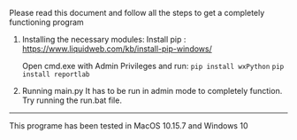 Please read this document and follow all the steps to get a completely functioning program

1. Installing the necessary modules:
	Install pip : https://www.liquidweb.com/kb/install-pip-windows/
	
	Open cmd.exe with Admin Privileges and run: 
		`pip install wxPython`
		`pip install reportlab`
	
2. Running main.py
	It has to be run in admin mode to completely function. 
	Try running the run.bat file.

---------------------------

This programe has been tested in MacOS 10.15.7 and Windows 10
